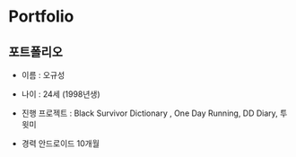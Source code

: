 # Portfolio
## 포트폴리오  
* 이름 : 오규성  
* 나이 : 24세 (1998년생)  

* 진행 프로젝트 : Black Survivor Dictionary , One Day Running, DD Diary, 투윗미  
* 경력
  안드로이드 10개월
